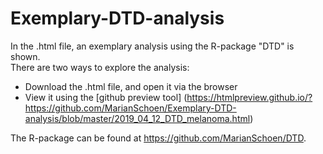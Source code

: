 # Exemplary-DTD-analysis
In the .html file, an exemplary analysis using the R-package "DTD" is shown.  
There are two ways to explore the analysis: 
  * Download the .html file, and open it via the browser
  * View it using the [github preview tool] (https://htmlpreview.github.io/?https://github.com/MarianSchoen/Exemplary-DTD-analysis/blob/master/2019_04_12_DTD_melanoma.html)
  
  The R-package can be found at https://github.com/MarianSchoen/DTD.  
